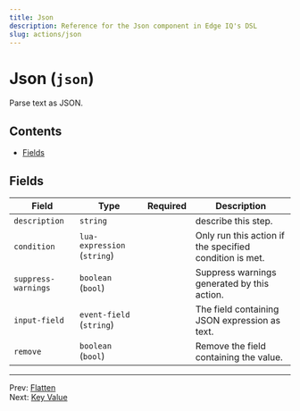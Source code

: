 ```yaml
---
title: Json
description: Reference for the Json component in Edge IQ's DSL
slug: actions/json
---
```


# Json (`json`)

Parse text as JSON.


## Contents

- [Fields](#fields)




## Fields


| Field | Type | Required | Description |
|---|---|:---:|---|
| `description` | `string` |  | describe this step. |
| `condition` | `lua-expression` (`string`) |  | Only run this action if the  specified condition is met. |
| `suppress-warnings` | `boolean` (`bool`) |  | Suppress warnings generated by this action. |
| `input-field` | `event-field` (`string`) |  | The field containing JSON expression as text. |
| `remove` | `boolean` (`bool`) |  | Remove the field containing the value. |








---
Prev: [Flatten](flatten.md)  
Next: [Key Value](key-value.md)  
